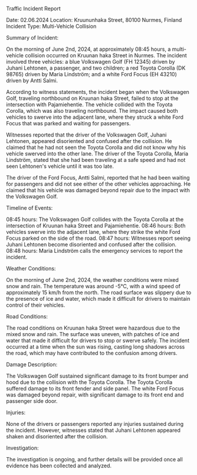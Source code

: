 Traffic Incident Report

Date: 02.06.2024
Location: Kruununhaka Street, 80100 Nurmes, Finland
Incident Type: Multi-Vehicle Collision

Summary of Incident:

On the morning of June 2nd, 2024, at approximately 08:45 hours, a multi-vehicle collision occurred on Kruunan haka Street in Nurmes. The incident involved three vehicles: a blue Volkswagen Golf (FH 12345) driven by Juhani Lehtonen, a passenger, and two children; a red Toyota Corolla (DK 98765) driven by Maria Lindström; and a white Ford Focus (EH 43210) driven by Antti Salmi.

According to witness statements, the incident began when the Volkswagen Golf, traveling northbound on Kruunan haka Street, failed to stop at the intersection with Pajamiehentie. The vehicle collided with the Toyota Corolla, which was also traveling northbound. The impact caused both vehicles to swerve into the adjacent lane, where they struck a white Ford Focus that was parked and waiting for passengers.

Witnesses reported that the driver of the Volkswagen Golf, Juhani Lehtonen, appeared disoriented and confused after the collision. He claimed that he had not seen the Toyota Corolla and did not know why his vehicle swerved into the other lane. The driver of the Toyota Corolla, Maria Lindström, stated that she had been traveling at a safe speed and had not seen Lehtonen's vehicle until it was too late.

The driver of the Ford Focus, Antti Salmi, reported that he had been waiting for passengers and did not see either of the other vehicles approaching. He claimed that his vehicle was damaged beyond repair due to the impact with the Volkswagen Golf.

Timeline of Events:

08:45 hours: The Volkswagen Golf collides with the Toyota Corolla at the intersection of Kruunan haka Street and Pajamiehentie.
08:46 hours: Both vehicles swerve into the adjacent lane, where they strike the white Ford Focus parked on the side of the road.
08:47 hours: Witnesses report seeing Juhani Lehtonen become disoriented and confused after the collision.
08:48 hours: Maria Lindström calls the emergency services to report the incident.

Weather Conditions:

On the morning of June 2nd, 2024, the weather conditions were mixed snow and rain. The temperature was around -5°C, with a wind speed of approximately 15 km/h from the north. The road surface was slippery due to the presence of ice and water, which made it difficult for drivers to maintain control of their vehicles.

Road Conditions:

The road conditions on Kruunan haka Street were hazardous due to the mixed snow and rain. The surface was uneven, with patches of ice and water that made it difficult for drivers to stop or swerve safely. The incident occurred at a time when the sun was rising, casting long shadows across the road, which may have contributed to the confusion among drivers.

Damage Description:

The Volkswagen Golf sustained significant damage to its front bumper and hood due to the collision with the Toyota Corolla. The Toyota Corolla suffered damage to its front fender and side panel. The white Ford Focus was damaged beyond repair, with significant damage to its front end and passenger side door.

Injuries:

None of the drivers or passengers reported any injuries sustained during the incident. However, witnesses stated that Juhani Lehtonen appeared shaken and disoriented after the collision.

Investigation:

The investigation is ongoing, and further details will be provided once all evidence has been collected and analyzed.
